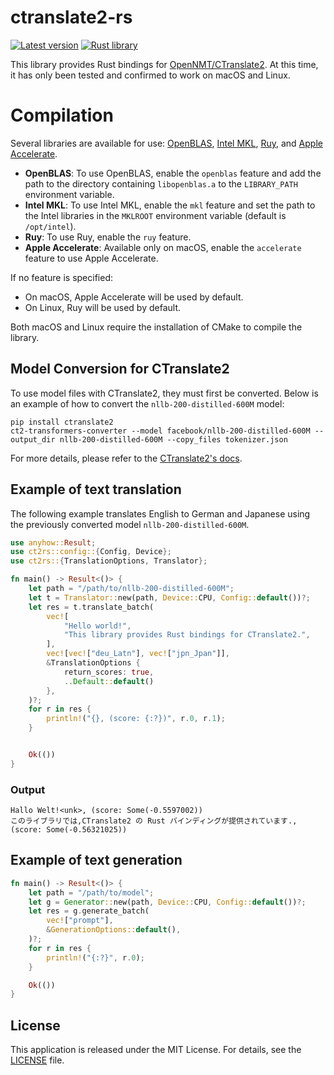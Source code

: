 # ctranslate2-rs

[![Latest version](https://img.shields.io/crates/v/ct2rs.svg)](https://crates.io/crates/ct2rs)
[![Rust library](https://github.com/jkawamoto/ctranslate2-rs/actions/workflows/ci.yaml/badge.svg)](https://github.com/jkawamoto/ctranslate2-rs/actions/workflows/ci.yaml)

This library provides Rust bindings for [OpenNMT/CTranslate2](https://github.com/OpenNMT/CTranslate2).
At this time, it has only been tested and confirmed to work on macOS and Linux.

# Compilation

Several libraries are available for use:
[OpenBLAS](https://www.openblas.net/),
[Intel MKL](https://www.intel.com/content/www/us/en/developer/tools/oneapi/onemkl.html),
[Ruy](https://github.com/google/ruy),
and [Apple Accelerate](https://developer.apple.com/documentation/accelerate).

- **OpenBLAS**: To use OpenBLAS, enable the `openblas` feature and add the path to the directory
  containing `libopenblas.a` to the `LIBRARY_PATH` environment variable.
- **Intel MKL**: To use Intel MKL, enable the `mkl` feature and set the path to the Intel libraries in the `MKLROOT`
  environment variable (default is `/opt/intel`).
- **Ruy**: To use Ruy, enable the `ruy` feature.
- **Apple Accelerate**: Available only on macOS, enable the `accelerate` feature to use Apple Accelerate.

If no feature is specified:

- On macOS, Apple Accelerate will be used by default.
- On Linux, Ruy will be used by default.

Both macOS and Linux require the installation of CMake to compile the library.

## Model Conversion for CTranslate2

To use model files with CTranslate2, they must first be converted.
Below is an example of how to convert the `nllb-200-distilled-600M` model:

```shell-session
pip install ctranslate2
ct2-transformers-converter --model facebook/nllb-200-distilled-600M --output_dir nllb-200-distilled-600M --copy_files tokenizer.json
```

For more details, please refer to
the [CTranslate2's docs](https://opennmt.net/CTranslate2/guides/transformers.html#nllb).

## Example of text translation

The following example translates English to German and Japanese using the previously converted
model `nllb-200-distilled-600M`.

```rust
use anyhow::Result;
use ct2rs::config::{Config, Device};
use ct2rs::{TranslationOptions, Translator};

fn main() -> Result<()> {
    let path = "/path/to/nllb-200-distilled-600M";
    let t = Translator::new(path, Device::CPU, Config::default())?;
    let res = t.translate_batch(
        vec![
            "Hello world!",
            "This library provides Rust bindings for CTranslate2.",
        ],
        vec![vec!["deu_Latn"], vec!["jpn_Jpan"]],
        &TranslationOptions {
            return_scores: true,
            ..Default::default()
        },
    )?;
    for r in res {
        println!("{}, (score: {:?})", r.0, r.1);
    }


    Ok(())
}
```

### Output

```
Hallo Welt!<unk>, (score: Some(-0.5597002))
このライブラリでは,CTranslate2 の Rust バインディングが提供されています., (score: Some(-0.56321025))
```

## Example of text generation

```rust
fn main() -> Result<()> {
    let path = "/path/to/model";
    let g = Generator::new(path, Device::CPU, Config::default())?;
    let res = g.generate_batch(
        vec!["prompt"],
        &GenerationOptions::default(),
    )?;
    for r in res {
        println!("{:?}", r.0);
    }

    Ok(())
}
```

## License

This application is released under the MIT License. For details, see the [LICENSE](LICENSE) file.
